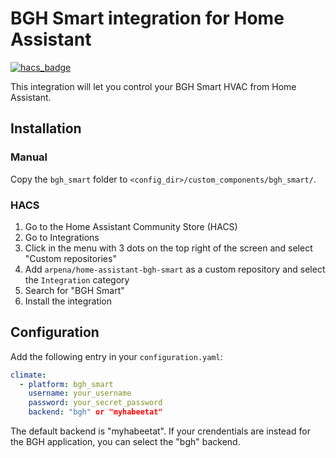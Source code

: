 # BGH Smart integration for Home Assistant
[![hacs_badge](https://img.shields.io/badge/HACS-Custom-orange.svg?style=for-the-badge)](https://github.com/custom-components/hacs)

This integration will let you control your BGH Smart HVAC from Home Assistant.

## Installation

### Manual

Copy the `bgh_smart` folder to `<config_dir>/custom_components/bgh_smart/`.

### HACS

1. Go to the Home Assistant Community Store (HACS)
2. Go to Integrations
3. Click in the menu with 3 dots on the top right of the screen and select
   "Custom repositories"
4. Add `arpena/home-assistant-bgh-smart` as a custom repository and select the
   `Integration` category
5. Search for "BGH Smart"
6. Install the integration

## Configuration

Add the following entry in your `configuration.yaml`:

```yaml
climate:
  - platform: bgh_smart
    username: your_username
    password: your_secret_password
    backend: "bgh" or "myhabeetat"
```
The default backend is "myhabeetat". If your crendentials are instead for the BGH application, you can select the "bgh" backend.
